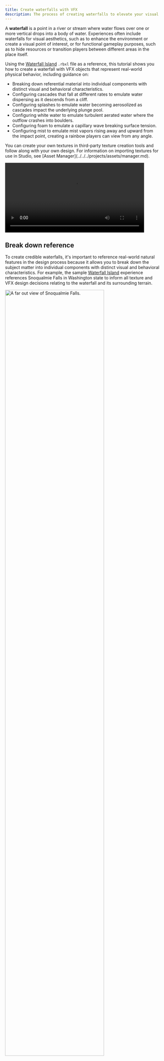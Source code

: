 ```yaml
---
title: Create waterfalls with VFX
description: The process of creating waterfalls to elevate your visual and gameplay requirements.
---
```


A **waterfall** is a point in a river or stream where water flows over one or more vertical drops into a body of water. Experiences often include waterfalls for visual aesthetics, such as to enhance the environment or create a visual point of interest, or for functional gameplay purposes, such as to hide resources or transition players between different areas in the place itself.

Using the [Waterfall Island](https://www.roblox.com/games/16454663889/Use-Case-Tutorials-Volcano-Island) `.rbxl` file as a reference, this tutorial shows you how to create a waterfall with VFX objects that represent real-world physical behavior, including guidance on:

- Breaking down referential material into individual components with distinct visual and behavioral characteristics.
- Configuring cascades that fall at different rates to emulate water dispersing as it descends from a cliff.
- Configuring splashes to emulate water becoming aerosolized as cascades impact the underlying plunge pool.
- Configuring white water to emulate turbulent aerated water where the outflow crashes into boulders.
- Configuring foam to emulate a capillary wave breaking surface tension.
- Configuring mist to emulate mist vapors rising away and upward from the impact point, creating a rainbow players can view from any angle.

<Alert severity = 'info'>
You can create your own textures in third-party texture creation tools and follow along with your own design. For information on importing textures for use in Studio, see [Asset Manager](../../../projects/assets/manager.md).
</Alert>

<video controls src="../../../assets/tutorials/creating-waterfalls/Intro.mp4" width="90%"></video>

## Break down reference

To create credible waterfalls, it's important to reference real-world natural features in the design process because it allows you to break down the subject matter into individual components with distinct visual and behavioral characteristics. For example, the sample [Waterfall Island](https://www.roblox.com/games/16454663889/Use-Case-Tutorials-Volcano-Island) experience references Snoqualmie Falls in Washington state to inform all texture and VFX design decisions relating to the waterfall and its surrounding terrain.

<img src="../../../assets/tutorials/creating-waterfalls/Falls-NoComponents.png" alt="A far out view of Snoqualmie Falls."  width="80%" />

While a waterfall is a continuous and connected stream of water that involves multiple states of matter with dynamic fluid and air motion, it's useful to break down this complex system into individual components so that you can plan how to utilize different VFX objects to mimic their real-world counterparts. To demonstrate, this tutorial breaks the sample waterfall down into five unique components:

- **Cascades** – The water that descends off the cliff.
- **Splashes** – The water that scatters as cascades collide with the underlying plunge pool.
- **White Water** – The turbulent water that arises as the water source approaches the edge of the cliff.
- **Foam** – The aerated water that scatters horizontally upon the collision of the cascades and the plunge pool.
- **Mist** – The cloud-like water that evaporates in the air as a result of the overall waterfall.

<GridContainer numColumns="2">
  <figure>
    <img src="../../../assets/tutorials/creating-waterfalls/Falls-Components.png" alt="Snoqualmie Falls with all five components highlighted." width="98%"/>
  </figure>
  <figure>
    <img src="../../../assets/tutorials/creating-waterfalls/Sample-Components.png" alt="The sample waterfall with the same five components highlighted to compare the reference image with the final result." width="99%"/>
  </figure>
</GridContainer>

The following sections provide an in-depth analysis of the different design decisions and techniques you can use to recreate each of these waterfall components that make up the main drop in the sample's 3D space. As you review these decisions and experiment with various `Class.Beam` and `Class.ParticleEmitter` properties, you will learn how to utilize VFX to solve the unique environmental requirements for your own experiences.

## Configure cascades

A **cascade** is the falling water that descends over the edge of cliffs or bluffs into underlying plunge pools. Cascades fall at different rates depending on both their volume of water and the scale of their drop into the plunge pool. For example, the sample's main drop appears to fall more slowly because there is a large volume of water falling over a large distance, but the sample's second drop appears to fall more quickly because a smaller volume of water is falling over a short distance.

<GridContainer numColumns="2">
  <figure>
    <video controls src="../../../assets/tutorials/creating-waterfalls/Cascades-MainDrop.mp4" width="100%"></video>
    <figcaption>Main drop</figcaption>
  </figure>
  <figure>
    <video controls src="../../../assets/tutorials/creating-waterfalls/Cascades-SecondDrop.mp4" width="100%"></video>
    <figcaption>Second drop</figcaption>
  </figure>
</GridContainer>

Furthermore, waterfalls often have layers of cascades that fall at different rates because the water disperses as it descends into the plunge pool. To demonstrate this principle, the sample uses multiple `Class.Beam` objects with seamless textures that render between `Class.Attachment` objects at varying speeds and lengths. In addition to providing the main drop with a more realistic falling behavior, this technique also creates an illusion of parallax to make the cascade seem like it has a sense of depth and volume even though it's only a 2D image.

<GridContainer numColumns="2">
  <figure>
    <video controls src="../../../assets/tutorials/creating-waterfalls/Cascades-MainDrop.mp4" width="100%"></video>
    <figcaption>This waterfall seems natural because the water descends and disperses at various rates.</figcaption>
  </figure>
  <figure>
    <video controls src="../../../assets/tutorials/creating-waterfalls/Cascades-Unnatural.mp4" width="100%"></video>
    <figcaption>This waterfall seems unnatural because the water descends and disperses at the same rate.</figcaption>
  </figure>
</GridContainer>

To recreate the cascades for the main drop in the sample [Waterfall Island](https://www.roblox.com/games/16454663889/Use-Case-Tutorials-Volcano-Island) place file:

1. Create the outflow for the cascading water.
   1. In the **Explorer** window, create a **Folder** in the **Workspace** to contain all outflow objects, then rename the folder **Outflow**.
   1. Insert two **block** parts into the **Outflow** folder, then rename them **OutflowStart** and **OutflowStop**, respectively.
   1. Move **OutflowStart** to where you want the outflow to begin, and move **OutflowStop** to the edge of the cliff.

      <img src="../../../assets/tutorials/creating-waterfalls/Cascades-1C.png" alt="An angled top-down view of the outflow water with two block parts positioned where the outflow texture should render." width="80%" />

   1. Insert an attachment into both **OutflowStart** and **OutflowStop**, then rotate the attachments until the yellow visual aid points upward.

      <img src="../../../assets/tutorials/creating-waterfalls/Cascades-1D.png" alt="An angled top-down view of the outflow water with two block parts that include attachements where the yellow visual aids point upward." width="80%" />

   1. Insert a **Beam** into the **Outflow** folder, then rename it **OutflowWater**.
   1. Assign each part's attachment to **OutflowWater**.

      1. In the **Explorer** window, select **OutflowWater**.
      1. In the **Properties** window,
         1. Set **Attachment0** to the attachment in **OutflowStart**.
         1. Set **Attachment1** to the attachment in **OutflowStop**. The beam renders its default texture between the two attachments.

      <img src="../../../assets/tutorials/creating-waterfalls/Cascades-1F.png" alt="An angled top-down view of the outflow water with two block parts rendering the default beam texture between the attachments." width="80%" />

   1. Customize the beam's visual appearance so it looks like flowing water approaching the edge of the cliff.

      1. In the **Explorer** window, verify **OutflowWater** is still selected.
      1. In the **Properties** window,
         1. Set **Texture** to `rbxassetid://4787437624` to render a new texture that looks like flowing foam.
         1. Set **Width0** to `60` to widen the texture from the axis that it starts to render.
         1. Set **Width1** to `20` to funnel the texture to the cliff's edge.
         1. Set **TextureSpeed** to `0.4` to slow down the flow of the texture.
         1. Set **TextureLength** to `64` to stretch the texture's length.
         1. Set **TextureMode** to **Wrap** to repeat the texture to the amount of the beam's overall length in the 3D world between the attachments divided by its **TextureLength**. This allows the texture to look a lot more realistic to flowing water.
         1. Set **Color** to a color sequence that alternates in color from dark and light blues to white.
            1. Click the **Color** property, then click the ⋯ button. A color sequence pop-up displays.

               <img src="../../../assets/tutorials/creating-waterfalls/Cascades-1G1.png" alt="A close up view of Studio's Properties window with the Color property's ellipsis button highlighted." width="60%" />

               Each triangle on the bottom axis of the color sequence is a **keypoint** that determines the color value of the property at that point of the particle's lifetime.

            1. Set the following time and value properties throughout the color sequence:

               - **Time** = `0`, **RGB Value** = `208, 247, 255`
               - **Time** = `0.135`, **RGB Value** = `146, 235, 255`
               - **Time** = `0.248`, **RGB Value** = `255, 255, 255`
               - **Time** = `0.384`, **RGB Value** = `128, 183, 202`
               - **Time** = `0.757`, **RGB Value** = `166, 213, 248`
               - **Time** = `1`, **RGB Value** = `255, 255, 255`

               <img src="../../../assets/tutorials/creating-waterfalls/Cascades-1G2.png" alt="" width="80%" />

         1. Set **Transparency** to a number sequence that makes the water become more vibrant as it approaches the cliff's edge.
            1. Click the **Transparency** property, then click the ⋯ button. A number sequence pop-up displays. By default, the graph is a straight line and the image remains the same transparency from left to right.

               <img src="../../../assets/tutorials/creating-waterfalls/Cascades-1H1.png" alt="A close up view of the Transparency number sequence graph." width="80%" />

               Each square at the start and end of the number sequence is a **keypoint** that determines the transparency value of the property at that point of the texture from left to right.

            1. Set the following time and value properties throughout the number sequence:

               - **Time** = `0`, **Value** = `1`
               - **Time** = `0.375`, **Value** = `0.725`
               - **Time** = `0.615`, **Value** = `0`
               - **Time** = `0.92`, **Value** = `1`
               - **Time** = `1`, **Value** = `1`

               <img src="../../../assets/tutorials/creating-waterfalls/Cascades-1H2.png" alt="" width="80%" />

         1. Scale each part to ensure the texture covers the width of the outflow pool. The outflow now appears to be flowing toward the edge of the cliff from all angles.

      <video controls src="../../../assets/tutorials/creating-waterfalls/Cascades-1H.mp4" width="90%"></video>

1. Create the fast running cascading water from the main drop.
   1. In the **Explorer** window, create a **Folder** in the **Workspace** to contain all cascading water objects, then rename the folder **Cascades**.
   1. Insert two **block** parts into the **Cascades** folder, then rename them **MainDropStart** and **MainDropStop**, respectively.
   1. Move **MainDropStart** to the edge of the cliff, and move **MainDropStop** to where it's underneath the plunge pool.

      <img src="../../../assets/tutorials/creating-waterfalls/Cascades-2C.png" alt="An angled side view of the cliff with two block parts positioned where the fast running cascade texture should render." width="80%" />

   1. Configure attachments for all cascading water beams from the main drop to use to render their textures.
      1. Insert an attachment into **MainDropStart**, then rotate the attachment until the yellow visual aid points away from the cliff.
      1. Insert an attachment into **MainDropStop**, then rotate the attachment until the yellow visual aid points toward from the cliff.

      <img src="../../../assets/tutorials/creating-waterfalls/Cascades-2D.png" alt="An angled side view of the cliff with two block parts that include attachements. The block part at the top of the cliff includes a yellow visual aid that points away from the cliff, and the block part at the bottom of the cliff includes a yellow visual aid that points toward the cliff." width="80%" />

   1. Insert a **Beam** into the **Cascades** folder, then rename it **FastDrop**.
   1. Assign each part's attachment to **FastDrop**.
      1. In the **Explorer** window, select **FastDrop**.
      1. In the **Properties** window,
         1. Set **Attachment0** to the attachment in **MainDropStart**.
         1. Set **Attachment1** to the attachment in **MainDropStop**. The beam renders its default texture between the two attachments.

      <img src="../../../assets/tutorials/creating-waterfalls/Cascades-2F.png" alt="An angled side view of the cliff with two block parts rendering the default beam texture between the attachments." width="80%" />

   1. Customize the beam's visual appearance so it looks like fast-running cascading water from the main drop.
      1. In the **Explorer** window, verify **FastDrop** is still selected.
      1. In the **Properties** window,
         1. Set **Texture** to `rbxassetid://16808804567` to render a new texture that looks like flowing water.
         1. Set **Width0** to `5` to widen the texture from the axis that it starts to render.
         1. Set **Width1** to `10` to widen the texture as it meets the plunge pool.
         1. Set **CurveSize0** to `10` to curve the texture away from the cliff.
         1. Set **CurveSize1** to `20` to curve the texture into the plunge pool.
         1. Set **TextureSpeed** to `1.3` to make the texture flow quickly.
         1. Set **TextureLength** to `2` to slightly stretch the texture's length.
         1. Set **Color** to a color sequence that alternates in color from dark and light blues to white.
         - **Time** = `0`, **RGB Value** = `208, 247, 255`
         - **Time** = `0.135`, **RGB Value** = `210, 246, 255`
         - **Time** = `0.25`, **RGB Value** = `255, 255, 255`
         - **Time** = `0.384`, **RGB Value** = `163, 187, 202`
         - **Time** = `0.757`, **RGB Value** = `214, 229, 248`
         - **Time** = `1`, **RGB Value** = `255, 255, 255`

         <img src="../../../assets/tutorials/creating-waterfalls/Cascades-2G8.png" alt="" width="80%" />

         1. Set **Transparency** to a number sequence that allows the cascading water to be more vibrant between the attachment points.
         - **Time** = `0`, **Value** = `1`
         - **Time** = `0.115`, **Value** = `0`
         - **Time** = `0.835`, **Value** = `0`
         - **Time** = `0.881`, **Value** = `.994`
         - **Time** = `1`, **Value** = `1`

         <img src="../../../assets/tutorials/creating-waterfalls/Cascades-2G9.png" alt="" width="80%" />

         1. Set **ZOffset** to `2` to offset the texture to be slightly away from the cliff.
         1. Enable **FaceCamera** to ensure the cascading water is visible no matter the angle of the player from the water.

      <video controls src="../../../assets/tutorials/creating-waterfalls/Cascades-2G11.mp4" width="90%"></video>

1. Create the slow running cascading water from the main drop.
   1. Duplicate **FastDrop**, then rename the duplicate beam **SlowDrop**.
   1. Customize the beam's visual appearance so it looks like fast running cascading water from the main drop.
      1. In the **Explorer** window, select **SlowDrop**.
      1. In the **Properties** window,
         1. Set **Width1** to `20` to widen the texture even more as it meets the plunge pool.
         1. Set **TextureLength** to `1.5` to slightly shorten the texture's length.
         1. Set **TextureSpeed** to `1` to make the texture flow less quickly.
         1. Set **ZOffset** to `0` to allow the texture to flow directly from the cliff's edge.

      <video controls src="../../../assets/tutorials/creating-waterfalls/Cascades-3.mp4" width="90%"></video>

1. In the **Explorer** window, select all block parts in the **Outflow** folder, then in the **Properties** window, set **Transparency** to `1` to make the blocks invisible.

      <video controls src="../../../assets/tutorials/creating-waterfalls/Cascades-Final.mp4" width="90%"></video>

## Configure splashes

When cascades impact the density of the underlying plunge pool, the water propels upward from the impact point to create **splashes**. As this aerosolized water propels upward, it expands and breaks apart from itself to produce droplets that scatter in various directions.

To demonstrate this process, the sample uses two `Class.ParticleEmitter` objects at the base of the main drop. The first particle emitter emits particles that look like dense splashes that represent the weight of the water that begins to propel upward as the cascades impact the plunge pool. The second particle emitter emits particles that look like droplets that represent the water becoming aerosolized.

When you configure these particle emitters to emit both of these particles at the same time but at different rates, the resulting visual effect emulates the real-world physical behavior of splashes. These types of details contribute to the realism of your VFX, and immerse players within the 3D space.

<GridContainer numColumns="2">
  <figure>
    <img src="../../../assets/tutorials/creating-waterfalls/Splashes-Dense.png" alt="The 2D texture that represents heavily aerosolized water before it breaks apart." width="60%"/>
    <figcaption>Dense Texture = rbxassetid://16829556885</figcaption>
  </figure>
  <figure>
    <img src="../../../assets/tutorials/creating-waterfalls/Splashes-Droplets.png" alt="The 2D texture that represents heavily aerosolized water as it breaks apart." width="60%"/>
    <figcaption>Droplets Texture = rbxassetid://17082061238</figcaption>
  </figure>
</GridContainer>

To recreate the splashes at the base of the main drop in the sample [Waterfall Island](https://www.roblox.com/games/16454663889/Use-Case-Tutorials-Volcano-Island)  place file:

1. In the **Explorer** window, create a **Folder** in the **Workspace** to contain all splash objects, then rename the folder **Splashes**.
1. Insert a **block** part into **Splashes**, then rename it **MainDropSplashes**.
1. Position and scale **MainDropSplashes** to the full surface area where the cascade impacts the plunge pool.

      <img src="../../../assets/tutorials/creating-waterfalls/Splashes-3.png" alt="A close up view of the bottom of the cliff with a block part positioned at the point where the cascades impact the plunge pool." width="80%" />

1. Create the dense splash where the main drop's cascading water impacts the plunge pool.
   1. Insert a **ParticleEmitter** into **MainDropSplashes**, then rename the emitter **SplashDense**.
   1. Select **SplashDense**, then in the **Properties** window,
      1. Set **Texture** to `rbxassetid://16829556885` to render particles that look like dense splashes.
      1. Set **Color** to a color sequence that starts blue then turns white.
      - **Time** = `0`, **RGB Value** = `189, 246, 255`
      - **Time** = `1`, **RGB Value** = `255, 255, 255`

      <img src="../../../assets/tutorials/creating-waterfalls/Splashes-4B2.png" alt="" width="80%" />

      1. Set **Size** to a number sequence that steadily increases in size with a window of variation.
      - **Time** = `0`, **Value** = `1.81`, **Envelope** = `0.562`
      - **Time** = `1`, **Value** = `5.75`, **Envelope** = `1.31`

      <img src="../../../assets/tutorials/creating-waterfalls/Splashes-4B3.png" alt="" width="80%" />

      1. Set **Transparency** to a number sequence in which particles start as transparent, turn opaque, then become transparent again across their lifetime with a large window of variation.
      - **Time** = `0`, **Value** = `1`, **Envelope** = `0`
      - **Time** = `0.5`, **Value** = `0.181`, **Envelope** = `0.181`
      - **Time** = `1`, **Value** = `1`, **Envelope** = `0`

      <img src="../../../assets/tutorials/creating-waterfalls/Splashes-4B4.png" alt=""  width="80%" />

      1. Set **Lifetime** to `0.25, 0.35` to randomly set each particle's lifetime between 250 and 350 milliseconds.
      1. Set **Rate** to `30` to emit 30 particles per second.
      1. Set **Rotation** to `-45, 45` to randomly orient each particle between -45 and 45 degrees per second.
      1. Set **RotSpeed** to `-40, 40` to randomly emit each particle between -45 and 40 degrees per second.
      1. Set **Speed** to `20, 35` to randomly emit each particle between 20 and 35 studs per second.
      1. Set **SpreadAngle** to `50, 50` to emit particles in an angle along the X and Z axis.
      1. Set **Acceleration** to `0, -40, 0` to simulate gravity and pull particles downward.
      1. Set **LightEmission** to `0.5` to brighten the particles.
      1. Set **LightInfluence** to `0.1` to significantly reduce how much the environmental light affects the color of particles.

      <video controls src="../../../assets/tutorials/creating-waterfalls/Splashes-4.mp4" width="90%"></video>

1. Create the droplets where the main drop's cascading water impacts the plunge pool.
   1. Duplicate **SplashDense**, then rename it **SplashDroplets**.
   1. Select **SplashDroplets**, then in the **Properties** window,
      1. Set **Texture** to `rbxassetid://17082061238` to render particles that look like droplets.
      1. Set **Size** to a number sequence that rapidly increases in size with a window of variation.
      - **Time** = `0`, **Value** = `1.81`, **Envelope** = `0.562`
      - **Time** = `1`, **Value** = `8.69`, **Envelope** = `1.31`

      <img src="../../../assets/tutorials/creating-waterfalls/Splashes-5B2.png" alt="" width="80%" />

      1. Set **Transparency** to a number sequence in which particles start as transparent, rapidly turn opaque, then slowly start to become transparent again near the middle of their lifetime.
      - **Time** = `0`, **Value** = `1`, **Envelope** = `0`
      - **Time** = `0.104`, **Value** = `0.0625`, **Envelope** = `0.0625`
      - **Time** = `0.429`, **Value** = `0.0562`, **Envelope** = `0.0562`
      - **Time** = `1`, **Value** = `1`, **Envelope** = `0`

      <img src="../../../assets/tutorials/creating-waterfalls/Splashes-5B3.png" alt="" width="80%" />

      1. Set **Lifetime** to `0.15, 0.6` to randomly set each particle's lifetime between 150 and 600 milliseconds.
      1. Set **Rate** to `20` to emit 20 particles per second.

      <video controls src="../../../assets/tutorials/creating-waterfalls/Splashes-5.mp4" width="90%"></video>

1. In the **Explorer** window, select all block parts in the **Splashes** folder, then in the **Properties** window, set **Transparency** to `1` to make the blocks invisible.

      <video controls src="../../../assets/tutorials/creating-waterfalls/Splashes-Final.mp4" width="90%"></video>

## Configure white water

**White water** arises as the water source becomes more turbulent as it gains velocity when approaching its descent and colliding with objects in its path. This results in aerated, webby water that appears white due to more air bubbles in the water source.

To mimic this process, the sample uses two `Class.ParticleEmitter` objects that emit particles that look like heavily aerated splashes where the outflow crashes into the boulders at the edge of the cliff. The emitter doesn't use built in lighting, and instead prioritizes white and gray hues with various falling rates to demonstrate the quantity of air in the water.

<GridContainer numColumns="2">
  <figure>
    <img src="../../../assets/tutorials/creating-waterfalls/Splashes-WhiteWater.png" alt="The 2D texture that represents heavily aerosolized water as it crashes into boulders." width="60%"/>
    <figcaption>White Water Texture = rbxassetid://16808075391</figcaption>
  </figure>
  <figure>
  </figure>
</GridContainer>

To recreate the white water where the outflow collides with the cliff's boulders in the sample [Waterfall Island](https://www.roblox.com/games/16454663889/Use-Case-Tutorials-Volcano-Island) place file:

1. In the **Explorer** window, create a **Folder** in the **Workspace** to contain all white water objects, then rename the folder **WhiteWater**.
1. Insert a **block** part into **WhiteWater**, then rename it **MainDropWW**.
1. Position and scale **MainDropWW** to the full surface area where the outflow begins to flow over the cliff.

      <img src="../../../assets/tutorials/creating-waterfalls/WW-3.png" alt="A angled side view of the top of the cliff with a block part positioned at the point where outflow begins to flow over the cliff." width="80%" />

1. Create the less turbulent white water where the main outflow collides with the surrounding boulders.

   1. Insert a **ParticleEmitter** into **MainDropWW**, then rename the emitter **GentleWW**.
   1. Select **GentleWW**, then in the **Properties** window,
      1. Set **Texture** to `rbxassetid://16808075391` to render particles that look like webby splashes.
      1. Set **Color** to a color sequence that starts blue then turns white.
      - **Time** = `0`, **RGB Value** = `189, 246, 255`
      - **Time** = `1`, **RGB Value** = `255, 255, 255`

      <img src="../../../assets/tutorials/creating-waterfalls/Splashes-4B2.png" alt="" width="80%" />

      1. Set **Size** to a number sequence that steadily increases in size with a window of variation.
      - **Time** = `0`, **Value** = `1.13`, **Envelope** = `0.562`
      - **Time** = `1`, **Value** = `5.56`, **Envelope** = `0.563`

      <img src="../../../assets/tutorials/creating-waterfalls/WW-4A3.png" alt="" width="80%" />

      1. Set **Transparency** to a number sequence in which particles start as transparent, turn about halfway opaque, then have slight peaks to become transparent again across their lifetime.
      - **Time** = `0`, **Value** = `1`, **Envelope** = `0`
      - **Time** = `0.143`, **Value** = `0.462`, **Envelope** = `0.0625`
      - **Time** = `0.336`, **Value** = `0.462`, **Envelope** = `0.0562`
      - **Time** = `0.622`, **Value** = `0.788`, **Envelope** = `0.0538`
      - **Time** = `1`, **Value** = `1`, **Envelope** = `0`

      <img src="../../../assets/tutorials/creating-waterfalls/WW-4A4.png" alt="" width="80%" />

      1. Set **ZOffset** to `2` to offset the texture to be slightly away from the cliff.
      1. Set **Lifetime** to `1.25, 1.5` to randomly set each particle's lifetime between 1250 and 1500 milliseconds.
      1. Set **Rate** to `12` to emit 12 particles per second.
      1. Set **Rotation** to `-45, 45` to randomly orient each particle between -45 and 45 degrees per second.
      1. Set **RotSpeed** to `-40, 40` to randomly emit each particle between -45 and 40 degrees per second.
      1. Set **Speed** to `15, 18` to randomly emit each particle between 20 and 35 studs per second.
      1. Set **SpreadAngle** to `5, 5` to emit particles in a small angle along the X and Z axis.
      1. Set **Acceleration** to `0, -35, 0` to simulate gravity and pull particles downward.
      1. Set **Drag** to `0.25` to have particles lose their speed with exponential decay.
      1. Set **LightEmission** to `0.6` to brighten the particles.
      1. Set **LightInfluence** to `0.1` to significantly reduce how much the environmental light affects the color of particles.

      <video controls src="../../../assets/tutorials/creating-waterfalls/WW-4.mp4" width="90%"></video>

1. Create the more turbulent white water where the main outflow collides with the surrounding boulders.
   1. Duplicate **GentleWW**, then rename it **TurbulentWW**.
   1. Select **TurbulentWW**, then in the **Properties** window,
      1. Set **Size** to a number sequence that subtly increases in size with a window of variation.
      - **Time** = `0`, **Value** = `1.6`, **Envelope** = `0.562`
      - **Time** = `1`, **Value** = `2.63`, **Envelope** = `0.563`

      <img src="../../../assets/tutorials/creating-waterfalls/WW-5B1.png" alt="" width="80%" />

      1. Set **Transparency** to a number sequence in which particles start as transparent, turn opaque, then become transparent again near the middle of their lifetime.
      - **Time** = `0`, **Value** = `1`, **Envelope** = `0`
      - **Time** = `0.156`, **Value** = `0.0437`, **Envelope** = `0.0437`
      - **Time** = `0.55`, **Value** = `0.075`, **Envelope** = `0.0252`
      - **Time** = `1`, **Value** = `1`, **Envelope** = `0`

      <img src="../../../assets/tutorials/creating-waterfalls/WW-5B2.png" alt="" width="80%" />

      1. Set **Lifetime** to `0.25, 0.5` to randomly set each particle's lifetime between 250 and 500 milliseconds.
      1. Set **Rate** to `20` to emit 20 particles per second.
      1. Set **Speed** to `5, 6` to randomly emit each particle between 5 and 6 studs per second.
      1. Set **Acceleration** to `0, -15, 0` to simulate gravity and pull particles downward.

      <video controls src="../../../assets/tutorials/creating-waterfalls/WW-5.mp4" width="90%"></video>

1. In the **Explorer** window, select all block parts in the **WhiteWater** folder, then in the **Properties** window, set **Transparency** to `1` to make the blocks invisible.

      <video controls src="../../../assets/tutorials/creating-waterfalls/WW-5.mp4" width="90%"></video>

## Configure foam

Unlike splashes that propel upward as cascades impact the plunge pool, **foam** is aerated water that ripples outward from the base of the impact point. Similar to splashes, foam expands and breaks apart from itself into web-like droplets as it becomes aerosolized.

To mimic this effect, the sample uses a `Class.ParticleEmitter` object to emit particles that look like foam ripples, and it emits them slowly parallel to the plunge pool. This allows the particle to emulate the visual and behavioral effect of a capillary wave breaking the surface tension of the underlying pool of water.

<GridContainer numColumns="2">
  <figure>
    <img src="../../../assets/tutorials/creating-waterfalls/Foam-Texture.png" alt="The 2D texture that represents the aerosolized water that ripples away from where the cascades impacts the plunge pool." width="60%"/>
    <figcaption>Foam Ripples Texture = rbxassetid://16811365086</figcaption>
  </figure>
  <figure>
  </figure>
</GridContainer>

To recreate the foam at the base of the main drop in the sample [Waterfall Island](https://www.roblox.com/games/16454663889/Use-Case-Tutorials-Volcano-Island) place file:

1. In the **Explorer** window, create a **Folder** in the **Workspace** to contain all foam objects, then rename the folder **Foam**.
1. Insert a **block** part into **Foam**, then rename it **MainDropFoam**.
1. Position and scale **MainDropFoam** to the full surface area where the densest part of the main cascade impacts the plunge pool.

      <img src="../../../assets/tutorials/creating-waterfalls/Foam-2B.png" alt="A angled side view of the bottom of the cliff with a block part positioned at the point where the cascades impact the plunge pool." width="80%" />

1. Insert a **ParticleEmitter** into **MainDropFoam**, then rename the emitter **FoamRipples**.
1. In the **Explorer** window, select **FoamRipples**, then in the **Properties** window,
   1. Set **Texture** to `rbxassetid://16811365086` to render particles that look like foam ripples.
   1. Set **Orientation** to **VelocityPerpendicular** to emit particles perpendicular to the direction of their movement.
   1. Set **Transparency** to a number sequence in which particles start as transparent, rapidly become opaque, then quickly become transparent toward the end of their lifetime.
      - **Time** = `0`, **Value** = `1`, **Envelope** = `0`
      - **Time** = `0.143`, **Value** = `0.119`, **Envelope** = `0.1`
      - **Time** = `0.664`, **Value** = `0.125`, **Envelope** = `0.112`
      - **Time** = `1`, **Value** = `1`, **Envelope** = `0`

      <img src="../../../assets/tutorials/creating-waterfalls/Foam-2D4.png" alt="" width="80%" />

   1. Set **Lifetime** to `0.5, 0.7` to randomly set each particle's lifetime between 500 and 700 milliseconds.
   1. Set **Rate** to `5` to emit 5 particles per second.
   1. Set **Rotation** to `0, 360` to randomly orient each particle in a circle from the emission point.
   1. Set **RotSpeed** to `-15, 15` to randomly emit each particle between -15 and 15 degrees per second.
   1. Set **Speed** to `0, .01` to randomly emit each particle between 0 and .01 studs per second.
   1. Set **LightEmission** to `0.25` to subtly brighten the particles.
   1. Set **LightInfluence** to `0` to prevent the environmental light from affecting the color of particles.

1. In the **Command Bar**, input the following string to increase each particle's size from 5 to 20 studs across their lifetime with a small window of variation:

   ``` lua
   workspace.Foam.MainDropFoam.FoamRipples.Size = NumberSequence.new{NumberSequenceKeypoint.new(0,5,0), NumberSequenceKeypoint.new(1,20,5)}
   ```

      <video controls src="../../../assets/tutorials/creating-waterfalls/Foam-2.mp4" width="90%"></video>

1. In the **Explorer** window, select all block parts in the **Foam** folder, then in the **Properties** window, set **Transparency** to `1` to make the blocks invisible.

      <video controls src="../../../assets/tutorials/creating-waterfalls/Foam-Final.mp4" width="90%"></video>

## Configure mist

As cascades make impact with the plunge pool, some of the water evaporates and condenses in the cool, humid air to create **mist**. Mist vapors don't catch lighting in the same way that hard surfaces do; instead, they reflect light in often unexpected ways to appear bright within the overall environment until they completely evaporate.

The sample emulates this process by using two `Class.ParticleEmitter` objects at the base of the drop. The first particle emitter energetically emits particles away from the impact point and cliff, and the second emits particles that slowly rise toward the sky. Both particle emitter's particles are bright at the start of their lifetime, and slowly become transparent toward the end of their lifetime as they evaporate.

Similar to the real-world, the mist evaporation process allows a rainbow to form as light reflects off of the small water droplets, which the sample also emulates with a `Class.ParticleEmitter` object that emits rainbow particles with a short lifespan. These particles face the camera no matter the player's angle from the waterfall to produce an optical illusion of light catching on the vapor itself.

<GridContainer numColumns="2">
  <figure>
    <img src="../../../assets/tutorials/creating-waterfalls/Mist-Texture.png" alt="The 2D texture that represents the mist." width="60%"/>
    <figcaption>Mist Texture = rbxassetid://16830667309</figcaption>
  </figure>
  <figure>
    <img src="../../../assets/tutorials/creating-waterfalls/Rainbow-Texture.png" alt="The 2D texture that represents the rainbow." width="60%"/>
    <figcaption>Rainbow Texture = rbxassetid://16828911033</figcaption>
  </figure>
</GridContainer>

To recreate the mist that moves outward and upward from the base of the main drop in the sample [Waterfall Island](https://www.roblox.com/games/16454663889/Use-Case-Tutorials-Volcano-Island) place file:

1. In the **Explorer** window, create a **Folder** in the **Workspace** to contain all mist related objects, then rename the folder **Mist**.
1. Create the mist that radiates away from the cascade's impact on the plunge pool.
   1. Insert a **block** part into **Mist**, then rename it **BaseMist**.
   1. Position, orient, and scale **BaseMist** to face away from the densest part of the location where the main cascade impacts the plunge pool.

      <img src="../../../assets/tutorials/creating-waterfalls/Mist-2B.png" alt="A angled side view of the bottom of the cliff with a block part positioned at the point where the cascades impact the plunge pool. The block part is slightly angled so the top face faces away from the cliff." width="80%" />

   1. Insert a **ParticleEmitter** into **BaseMist**, then rename the emitter **Mist**.
   1. Select **Mist**, then in the **Properties** window,
      1. Set **Texture** to `rbxassetid://16830667309` to render particles that look like thick mist.
      1. Set **Color** to a color sequence that starts blue then turns white.
      - **Time** = `0`, **RGB Value** = `171, 244, 255`
      - **Time** = `0.339`, **RGB Value** = `251, 254, 255`
      - **Time** = `1`, **RGB Value** = `255, 255, 255`

      <img src="../../../assets/tutorials/creating-waterfalls/Mist-2D2.png" alt="" width="80%" />

      1. Set **Size** to a number sequence that steadily increases in size.
      - **Time** = `0`, **Value** = `8`, **Envelope** = `0`
      - **Time** = `1`, **Value** = `10`, **Envelope** = `0`

      <img src="../../../assets/tutorials/creating-waterfalls/Mist-2D3.png" alt="" width="80%" />

      1. Set **Transparency** to a number sequence in which particles start as transparent, quickly turn slightly opaque, then rapidly become transparent again across their lifetime.
      - **Time** = `0`, **Value** = `1`, **Envelope** = `0`
      - **Time** = `0.0971`, **Value** = `0.8`, **Envelope** = `0.0625`
      - **Time** = `1`, **Value** = `1`, **Envelope** = `0`

      <img src="../../../assets/tutorials/creating-waterfalls/Mist-2D4.png" alt="" width="80%" />

      1. Set **ZOffset** to `2` to offset the texture to be slightly away from the plunge pool.
      1. Set **Lifetime** to `0.5, 1` to randomly set each particle's lifetime between 500 and 100 milliseconds.
      1. Set **Rate** to `20` to emit 20 particles per second.
      1. Set **Rotation** to `-360, 360` to randomly orient each particle in a circle.
      1. Set **RotSpeed** to `-50, 50` to randomly emit each particle between -50 and 50 degrees per second.
      1. Set **Speed** to `35, 50` to randomly emit each particle between 35 and 50 studs per second.
      1. Set **SpreadAngle** to `25, 25` to emit particles in a small angle along the X and Z axis.
      1. Set **Acceleration** to `-10, -25, -10` to simulate the impact of the splash exploding outward from the plunge pool.
      1. Set **Drag** to `1.5` to have particles lose their speed with exponential decay.

      <video controls src="../../../assets/tutorials/creating-waterfalls/Mist-2.mp4" width="90%"></video>

1. Create the mist that rises upward from the plunge pool.
   1. Duplicate **BaseMist**, then rename it **RiseMist**.
   1. Orient **RiseMist** so that the top of the part that emits particles faces toward the sky.
   1. Select its child particle emitter, then in the **Properties** window,
      1. Set **Lifetime** to `4` to set each particle's lifetime to 4 seconds.
      1. Set **Rate** to `3` to emit 3 particles per second.
      1. Set **RotSpeed** to `-10, 10` to randomly emit each particle between -10 and 10 degrees per second.
      1. Set **Speed** to `25` to emit each particle 25 studs per second.
      1. Set **Acceleration** to `0, 0, 0` to remove the previous simulation.
      1. Set **Drag** to `1` to have particles lose their speed with exponential decay.
   1. In the **Command Bar**, input the following string to increase each particle's size from 20 to 20 studs across their lifetime with a small window of variation:

   ``` lua
   workspace.Mist.RiseMist.Mist.Size = NumberSequence.new{NumberSequenceKeypoint.new(0,20,1), NumberSequenceKeypoint.new(1,25,5)}
   ```

      <video controls src="../../../assets/tutorials/creating-waterfalls/Mist-3.mp4" width="90%"></video>

1. Create the rainbow.
   1. Insert a **block** part into **Mist**, then rename it **RainbowPart**.
   1. Position **RainbowPart** slightly above the other block parts.

      <img src="../../../assets/tutorials/creating-waterfalls/Rainbow-4B.png" alt="" width="80%" />

   1. Insert a **ParticleEmitter** into **Rainbow**, then rename the emitter **Rainbow**.
   1. Select **Rainbow**, then in the **Properties** window,
      1. Set **Texture** to `rbxassetid://16828911033` to render particles that look like a faint rainbow.
      1. Set **Size** to `25` to render large particles.
      1. Set **Transparency** to a number sequence in which particles start as transparent, turn slightly opaque, then become transparent again across their lifetime.
      - Time = `0`, Value = `1`, Envelope = `0`
      - Time = `0.497`, Value = `0.363`, Envelope = `0.05`
      - Time = `1`, Value = `1`, Envelope = `0`

      <img src="../../../assets/tutorials/creating-waterfalls/Rainbow-4D.png" alt="" width="80%" />

      1. Set **Lifetime** to `2, 4` to randomly set each particle's lifetime between 200 and 400 milliseconds.
      1. Set **Rate** to `0.25` to emit a particle every 4 seconds.
      1. Set **Rotation** to `-20` to orient each particle to a slight degree.
      1. Set **Speed** to `0` to emit each particle 0 studs per second.
      1. Set **Drag** to `1` to have particles lose their speed with exponential decay.
      1. Set **LightEmission** to `1` to use additive blending to render the particles with the colors behind them. This step also removes the black background from the texture itself.
      1. Set **LightInfluence** to `0` to prevent the environmental light from affecting the color of particles.

      <video controls src="../../../assets/tutorials/creating-waterfalls/Mist-4.mp4" width="90%"></video>

1. In the **Explorer** window, select all block parts in the **Mist** folder, then in the **Properties** window, set **Transparency** to `1` to make the blocks invisible.

      <video controls src="../../../assets/tutorials/creating-waterfalls/Mist-Final.mp4" width="90%"></video>
